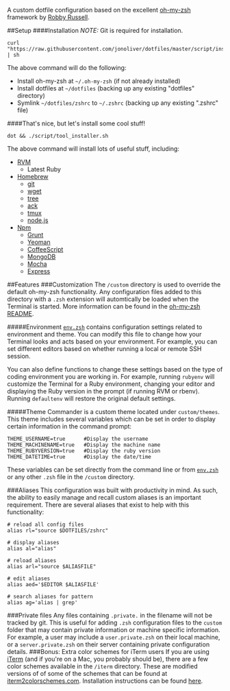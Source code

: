 A custom dotfile configuration based on the excellent [oh-my-zsh](https://github.com/robbyrussell/oh-my-zsh) framework by [Robby Russell](https://github.com/robbyrussell).

##Setup
####Installation
_NOTE:_  Git is required for installation.

```
curl "https://raw.githubusercontent.com/jonoliver/dotfiles/master/script/install.sh" | sh
```

The above command will do the following:

- Install oh-my-zsh at `~/.oh-my-zsh` (if not already installed)
- Install dotfiles at `~/dotfiles` (backing up any existing "dotfiles" directory)
- Symlink `~/dotfiles/zshrc` to `~/.zshrc` (backing up any existing ".zshrc" file)
  
####That's nice, but let's install some cool stuff!
```
dot && ./script/tool_installer.sh
```
The above command will install lots of useful stuff, including:

- [RVM](https://rvm.io/)
  - Latest Ruby
- [Homebrew](http://brew.sh/)
  - [git](http://git-scm.com/)
  - [wget](https://www.gnu.org/software/wget/)
  - [tree](http://mama.indstate.edu/users/ice/tree/)
  - [ack](http://beyondgrep.com/)
  - [tmux](http://tmux.sourceforge.net/)
  - [node.js](http://nodejs.org/)
- [Npm](https://www.npmjs.org/)
  - [Grunt](http://gruntjs.com/)
  - [Yeoman](http://yeoman.io/)
  - [CoffeeScript](http://coffeescript.org/)
  - [MongoDB](https://www.mongodb.org/)
  - [Mocha](http://visionmedia.github.io/mocha/)
  - [Express](http://expressjs.com/)
  
##Features
###Customization
The `/custom` directory is used to override the default oh-my-zsh functionality. Any configuration files added to this directory with a `.zsh` extension will automtically be loaded when the Terminal is started. More information can be found in the [oh-my-zsh README](https://github.com/robbyrussell/oh-my-zsh#customization).

#####Environment
[`env.zsh`](https://github.com/jonoliver/dotfiles/blob/master/custom/env.zsh) contains configuration settings related to environment and theme. You can modify this file to change how your Terminal looks and acts based on your environment. For example, you can set different editors based on whether running a local or remote SSH session.

You can also define functions to change these settings based on the type of coding environment you are working in. For example, running `rubyenv` will customize the Terminal for a Ruby environment, changing your editor and displaying the Ruby version in the prompt (if running RVM or rbenv). Running `defaultenv` will restore the original default settings.

#####Theme
Commander is a custom theme located under `custom/themes`. This theme includes several variables which can be set in order to display certain information in the command prompt:

	THEME_USERNAME=true      #Display the username
	THEME_MACHINENAME=true   #Display the machine name
	THEME_RUBYVERSION=true   #Display the ruby version
	THEME_DATETIME=true      #Display the date/time
	
These variables can be set directly from the command line or from [`env.zsh`](https://github.com/jonoliver/dotfiles/blob/master/custom/env.zsh) or any other `.zsh` file in the `/custom` directory.
	
###Aliases
This configuration was built with productivity in mind. As such, the ability to easily manage and recall custom aliases is an important requirement. There are several aliases that exist to help with this functionality:

	# reload all config files
	alias rl="source $DOTFILES/zshrc"
	
	# display aliases
	alias al="alias"
	
	# reload aliases
	alias arl="source $ALIASFILE"
	
	# edit aliases
	alias aed='$EDITOR $ALIASFILE'
	
	# search aliases for pattern
	alias ag='alias | grep'
	
###Private files
Any files containing `.private.` in the filename will not be tracked by git. This is useful for adding `.zsh` configuration files to the `custom` folder that may contain private information or machine specific information. For example, a user may include a `user.private.zsh` on their local machine, or a `server.private.zsh` on their server containing private configuration details.
###Bonus: Extra color schemes for iTerm users
If you are using [iTerm](http://iterm.sourceforge.net/) (and if you're on a Mac, you probably should be), there are a few color schemes available in the `/iterm` directory. These are modified versions of of some of the schemes that can be found at [iterm2colorschemes.com](http://iterm2colorschemes.com/). Installation instructions can be found [here](https://code.google.com/p/iterm2/wiki/ColorGallery).